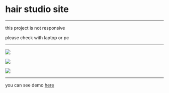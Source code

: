 # hair studio site

---

this project is not responsive

please check with laptop or pc

---

![](https://img.shields.io/badge/HTML5-E34F26?style=for-the-badge&logo=html5&logoColor=white)

![](https://img.shields.io/badge/CSS3-1572B6?style=for-the-badge&logo=css3&logoColor=white)

![](	https://img.shields.io/badge/JavaScript-323330?style=for-the-badge&logo=javascript&logoColor=F7DF1E)

---

you can see demo [here](https://mamziii.github.io/hair-studio-site/)
